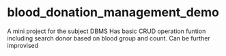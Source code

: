 # blood_donation_management_demo
A mini project for the subject DBMS
Has basic CRUD operation funtion including search donor based on blood group and count.
Can be further improvised
